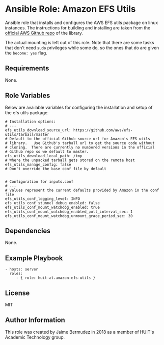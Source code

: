 # Ansible Role: Amazon EFS Utils

Ansible role that installs and configures the AWS EFS utils package on linux instances.   The instructions for building and installing are taken from the [official AWS Github repo](https://github.com/aws/efs-utils) of the library.

The actual mounting is left out of this role.  Note that there are some tasks that don't need `sudo` privileges while some do, so the ones that do are given the `become: yes` flag.


## Requirements

None.

## Role Variables

Below are available variables for configuring the installation and setup of the efs utils package:

```
# Installation options:
# ---
efs_utils_download_source_url: https://github.com/aws/efs-utils/tarball/master
# Default to the official Github source url for Amazon's EFS utils
# library.   Use Github's tarball url to get the source code without
# cloning.  There are currently no numbered versions in the official
# Github repo so we default to master.
efs_utils_download_local_path: /tmp
# Where the unpacked tarball gets stored on the remote host
efs_utils_manage_config: false
# Don't override the base conf file by default


# Configuration for inputs.conf
# ---
# Values represent the current defaults provided by Amazon in the conf file
efs_utils_conf_logging_level: INFO
efs_utils_conf_stunnel_debug_enabled: false
efs_utils_conf_mount_watchdog_enabled: true
efs_utils_conf_mount_watchdog_enabled_poll_interval_sec: 1
efs_utils_conf_mount_watchdog_unmount_grace_period_sec: 30
```

## Dependencies

None.

## Example Playbook

    - hosts: server
      roles:
         - { role: huit-at.amazon-efs-utils }

## License

MIT

## Author Information

This role was created by Jaime Bermudez in 2018 as a member of HUIT's Academic Technology group.